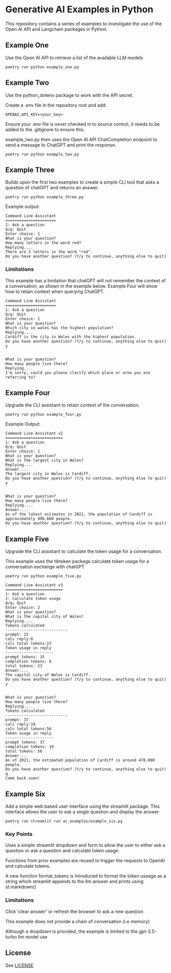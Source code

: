 # Generative AI Examples in Python
This repository contains a series of examples to investigate the use of the Open AI API and Langchain packages in Python.

## Example One
Use the Open AI API to retrieve a list of the available LLM models

```
poetry run python example_one.py
```

## Example Two
Use the python_dotenv package to work with the API secret.  

Create a .env file in the repository root and add:
```
OPENAI_API_KEY=<your_key>
```

Ensure your .env file is *never* checked in to source control, it needs to be added to the .gitignore to ensure this.

example_two.py then uses the Open AI API ChatCompletion endpoint to send a message to ChatGPT and print the response.

```
poetry run python example_two.py
```

## Example Three
Builds upon the first two examples to create a simple CLI tool that asks a question of chatGPT
and returns an answer.
```
poetry run python example_three.py
```

Example output:
```
Command Line Assistant
======================
1: Ask a question
Q/q: Quit
Enter choice: 1
What is your question? 
How many letters in the word red?
Replying....
There are 3 letters in the word "red".
Do you have another question? (Y/y to continue, anything else to quit) 
```

### Limitations
This example has a limitation that chatGPT will not remember the context of a conversation, as shown in the example below. Example Four will show how to retain context when querying ChatGPT.

```
Command Line Assistant
======================
1: Ask a question
Q/q: Quit
Enter choice: 1
What is your question? 
Which city in wales has the highest population?
Replying....
Cardiff is the city in Wales with the highest population.
Do you have another question? (Y/y to continue, anything else to quit) 
y


What is your question? 
How many people live there?
Replying....
I'm sorry, could you please clarify which place or area you are referring to?
```

## Example Four
Upgrade the CLI assistant to retain context of the conversation.

```
poetry run python example_four.py
```

Example Output:
```
Command Line Assistant v2
=========================
1: Ask a question
Q/q: Quit
Enter choice: 1
What is your question? 
What is the largest city in Wales?
Replying....
Answer....
The largest city in Wales is Cardiff.
Do you have another question? (Y/y to continue, anything else to quit) 
y


What is your question? 
How many people live there?
Replying....
Answer....
As of the latest estimates in 2021, the population of Cardiff is approximately 498,660 people.
Do you have another question? (Y/y to continue, anything else to quit) 
```

## Example Five
Upgrade the CLI assistant to calculate the token usage for a conversation.

This example uses the tiktoken package calculate token usage for a conversation exchange with chatGPT

```
poetry run python example_five.py
```

```
Command Line Assistant v3
=========================
1: Ask a question
2: Calculate token usage
Q/q: Quit
Enter choice: 2
What is your question? 
What is the capital city of Wales?
Replying....
Tokens calculated
---------------------------
prompt: 15
calc reply:8
calc total tokens:23
Token usage in reply
---------------------
prompt tokens: 15
completion tokens: 8
total tokens: 23
Answer....
The capital city of Wales is Cardiff.
Do you have another question? (Y/y to continue, anything else to quit) 
y


What is your question? 
How many people live there?
Replying....
Tokens calculated
---------------------------
prompt: 37
calc reply:19
calc total tokens:56
Token usage in reply
---------------------
prompt tokens: 37
completion tokens: 19
total tokens: 56
Answer....
As of 2021, the estimated population of Cardiff is around 478,000 people.
Do you have another question? (Y/y to continue, anything else to quit) 
q
Come back soon!
```

## Example Six
Add a simple web based user interface using the streamlit package. This interface allows the user to ask a single question and display the answer.

```
poetry run streamlit run ai_examples/example_six.py
```

### Key Points
Uses a simple streamlit dropdown and form to allow the user to either ask a question or ask a question and calculate token usage.

Functions from prior examples are reused to trigger the requests to OpenAI and calculate tokens.

A new function format_tokens is introduced to format the token useage as a string which streamlit appends to the llm answer and prints using st.markdown() 

### Limitations
Click 'clear answer' or refresh the browser to ask a new question

This example does not provide a chain of conversation (i.e memory)

Although a dropdown is provided, the example is limited to the gpt-3.5-turbo llm model use

## License
See [LICENSE](LICENSE)